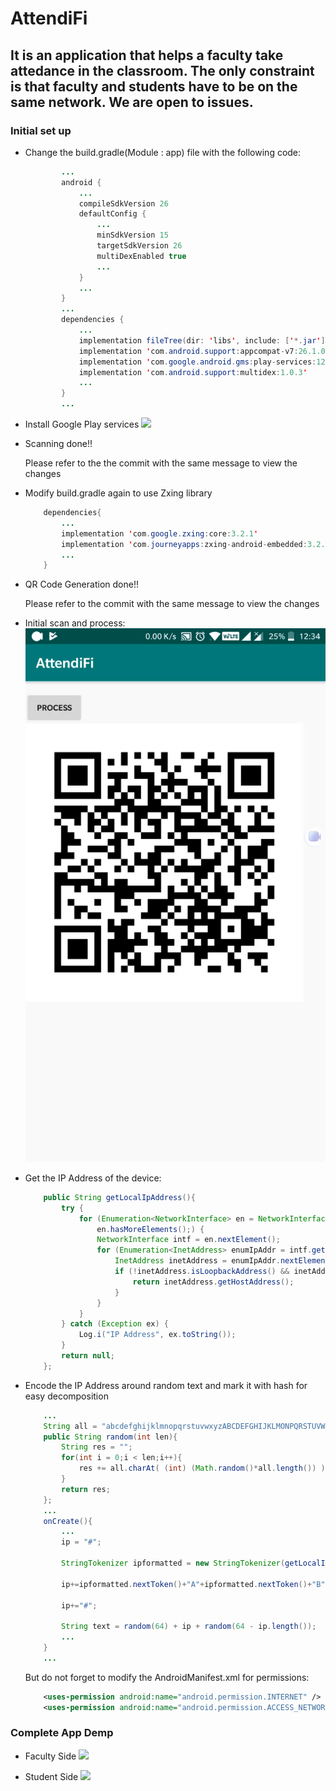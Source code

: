 # AttendiFi

## It is an application that helps a faculty take attedance in the classroom. The only constraint is that faculty and students have to be on the same network. We are open to issues.

### Initial set up
* Change the build.gradle(Module : app) file with the following code:
	```java
			...
			android {
				...
				compileSdkVersion 26
				defaultConfig {
					...
					minSdkVersion 15
        			targetSdkVersion 26
        			multiDexEnabled true
					...
    			}
				...
			}
			...
			dependencies {
				...
    			implementation fileTree(dir: 'libs', include: ['*.jar'])
    			implementation 'com.android.support:appcompat-v7:26.1.0'
    			implementation 'com.google.android.gms:play-services:12.0.1'
    			implementation 'com.android.support:multidex:1.0.3'
				...
			}
			...
	```
* Install Google Play services
	<img src = "./app/src/main/res/drawable/play_install.gif">

* Scanning done!!
	<p>Please refer to the the commit with the same message to view the changes</p>

* Modify build.gradle again to use Zxing library
	```java
		dependencies{
			...
			implementation 'com.google.zxing:core:3.2.1'
			implementation 'com.journeyapps:zxing-android-embedded:3.2.0@aar'
			...
		}
	```
* QR Code Generation done!!
	<p>Please refer to the commit with the same message to view the changes</p>
	
* Initial scan and process:
	<img src = "./app/src/main/res/drawable/image_scanning.gif">

* Get the IP Address of the device:
	```java
		public String getLocalIpAddress(){
			try {
				for (Enumeration<NetworkInterface> en = NetworkInterface.getNetworkInterfaces();
					en.hasMoreElements();) {
					NetworkInterface intf = en.nextElement();
					for (Enumeration<InetAddress> enumIpAddr = intf.getInetAddresses(); enumIpAddr.hasMoreElements();) {
						InetAddress inetAddress = enumIpAddr.nextElement();
						if (!inetAddress.isLoopbackAddress() && inetAddress instanceof Inet4Address) {
							return inetAddress.getHostAddress();
						}
					}
				}
			} catch (Exception ex) {
				Log.i("IP Address", ex.toString());
			}
			return null;
		};
	```
* Encode the IP Address around random text and mark it with hash for easy decomposition
	```java
		...
		String all = "abcdefghijklmnopqrstuvwxyzABCDEFGHIJKLMONPQRSTUVWXYZ0123456789`~!@$%^&*(){}[]:';\",./<>?";
		public String random(int len){
			String res = "";
			for(int i = 0;i < len;i++){
				res += all.charAt( (int) (Math.random()*all.length()) );
			}
			return res;
		};
		...
		onCreate(){
			...
			ip = "#";

			StringTokenizer ipformatted = new StringTokenizer(getLocalIpAddress(),".");

			ip+=ipformatted.nextToken()+"A"+ipformatted.nextToken()+"B"+ipformatted.nextToken()+"C"+ipformatted.nextToken()+"D";

			ip+="#";

			String text = random(64) + ip + random(64 - ip.length());
			...
		}
		...
	```

	But do not forget to modify the AndroidManifest.xml for permissions:

	```xml
		<uses-permission android:name="android.permission.INTERNET" />
    	<uses-permission android:name="android.permission.ACCESS_NETWORK_STATE" />
	```

### Complete App Demp

* Faculty Side
	<img src = "./app/src/main/res/drawable/faculty.gif">

* Student Side
	<img src = "./app/src/main/res/drawable/student.gif">
